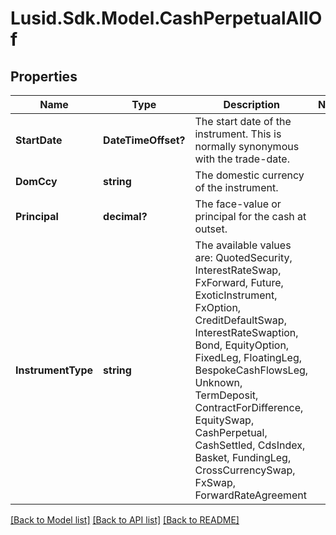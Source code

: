 
# Lusid.Sdk.Model.CashPerpetualAllOf

## Properties

Name | Type | Description | Notes
------------ | ------------- | ------------- | -------------
**StartDate** | **DateTimeOffset?** | The start date of the instrument. This is normally synonymous with the trade-date. | 
**DomCcy** | **string** | The domestic currency of the instrument. | 
**Principal** | **decimal?** | The face-value or principal for the cash at outset. | 
**InstrumentType** | **string** | The available values are: QuotedSecurity, InterestRateSwap, FxForward, Future, ExoticInstrument, FxOption, CreditDefaultSwap, InterestRateSwaption, Bond, EquityOption, FixedLeg, FloatingLeg, BespokeCashFlowsLeg, Unknown, TermDeposit, ContractForDifference, EquitySwap, CashPerpetual, CashSettled, CdsIndex, Basket, FundingLeg, CrossCurrencySwap, FxSwap, ForwardRateAgreement | 

[[Back to Model list]](../README.md#documentation-for-models)
[[Back to API list]](../README.md#documentation-for-api-endpoints)
[[Back to README]](../README.md)

